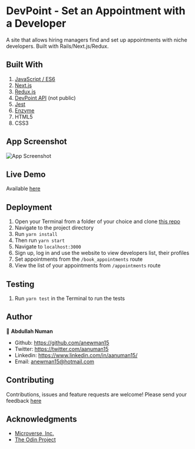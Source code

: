# DevPoint - Set an Appointment with a Developer
A site that allows hiring managers find and set up appointments with niche developers. Built with Rails/Next.js/Redux.

## Built With
1. [JavaScript / ES6](https://developer.mozilla.org/en-US/docs/Web/JavaScript)
2. [Next.js](https://nextjs.org/docs/getting-started)
3. [Redux.js](https://redux.js.org/)
4. [DevPoint API](https://anewman15-dev-point.netlify.app/) (not public)
5. [Jest](https://jestjs.io/docs/api)
6. [Enzyme](https://enzymejs.github.io/enzyme/)
7. HTML5
8. CSS3


## App Screenshot
![App Screenshot](./app-screenshot.png)

## Live Demo
Available [here](https://anewman15-dev-point-next.netlify.app/)

## Deployment
1. Open your Terminal from a folder of your choice and clone [this repo](https://github.com/anewman15/dev-point-react/)
2. Navigate to the project directory
3. Run `yarn install`
4. Then run `yarn start`
5. Navigate to `localhost:3000`
6. Sign up, log in and use the website to view developers list, their profiles
7. Set appointments from the `/book_appointments` route
8. View the list of your appointments from `/appointments` route

## Testing
1. Run `yarn test` in the Terminal to run the tests

## Author

👤 **Abdullah Numan**

- Github:   https://github.com/anewman15
- Twitter:  https://twitter.com/aanuman15
- Linkedin: https://www.linkedin.com/in/aanuman15/
- Email:    anewman15@hotmail.com
## Contributing

Contributions, issues and feature requests are welcome!
Please send your feedback [here](https://github.com/anewman15/dev-point-react/issues)
## Acknowledgments
- [Microverse, Inc.](https://www.microverse.org/)
- [The Odin Project](https://www.theodinproject.com/)